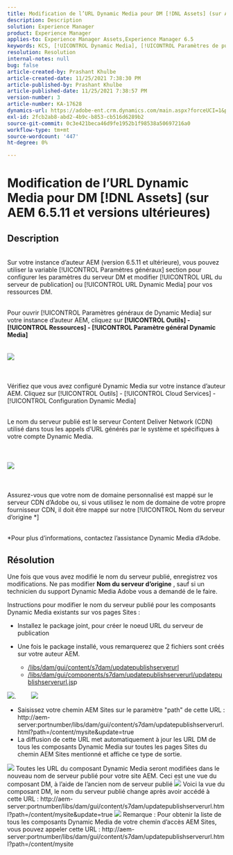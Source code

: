 ```yaml
---
title: Modification de l’URL Dynamic Media pour DM [!DNL Assets] (sur AEM 6.5.11 et versions ultérieures)
description: Description
solution: Experience Manager
product: Experience Manager
applies-to: Experience Manager Assets,Experience Manager 6.5
keywords: KCS, [!UICONTROL Dynamic Media], [!UICONTROL Paramètres de publication], modification de l’URL DM
resolution: Resolution
internal-notes: null
bug: false
article-created-by: Prashant Khulbe
article-created-date: 11/25/2021 7:38:30 PM
article-published-by: Prashant Khulbe
article-published-date: 11/25/2021 7:38:57 PM
version-number: 3
article-number: KA-17628
dynamics-url: https://adobe-ent.crm.dynamics.com/main.aspx?forceUCI=1&pagetype=entityrecord&etn=knowledgearticle&id=98388241-274e-ec11-8c62-00224804e5cb
exl-id: 2fcb2ab8-abd2-4b9c-b853-cb516d6289b2
source-git-commit: 0c3e421beca46d9fe1952b1f98538a50697216a0
workflow-type: tm+mt
source-wordcount: '447'
ht-degree: 0%

---
```


# Modification de l’URL Dynamic Media pour DM [!DNL Assets] (sur AEM 6.5.11 et versions ultérieures)

## Description

<br>Sur votre instance d’auteur AEM (version 6.5.11 et ultérieure), vous pouvez utiliser la variable [!UICONTROL Paramètres généraux] section pour configurer les paramètres du serveur DM et modifier [!UICONTROL URL du serveur de publication] ou [!UICONTROL URL Dynamic Media] pour vos ressources DM.

<br>Pour ouvrir [!UICONTROL Paramètres généraux de Dynamic Media] sur votre instance d’auteur AEM, cliquez sur <b>[!UICONTROL Outils] - [!UICONTROL Ressources] - [!UICONTROL Paramètre général Dynamic Media]</b>
<br> <br><br>![](assets/___99388241-274e-ec11-8c62-00224804e5cb___.png)<br><br> <br><br>Vérifiez que vous avez configuré Dynamic Media sur votre instance d’auteur AEM. Cliquez sur [!UICONTROL Outils] - [!UICONTROL Cloud Services] - [!UICONTROL Configuration Dynamic Media]

<br>Le nom du serveur publié est le serveur Content Deliver Network (CDN) utilisé dans tous les appels d’URL générés par le système et spécifiques à votre compte Dynamic Media.<br><br> <br><br>![](assets/___9c388241-274e-ec11-8c62-00224804e5cb___.png)<br><br> <br><br>Assurez-vous que votre nom de domaine personnalisé est mappé sur le serveur CDN d’Adobe ou, si vous utilisez le nom de domaine de votre propre fournisseur CDN, il doit être mappé sur notre [!UICONTROL Nom du serveur d’origine \*]

<br>\*Pour plus d’informations, contactez l’assistance Dynamic Media d’Adobe. <br>

## Résolution


Une fois que vous avez modifié le nom du serveur publié, enregistrez vos modifications. Ne pas modifier <b>Nom du serveur d’origine</b> , sauf si un technicien du support Dynamic Media Adobe vous a demandé de le faire.

Instructions pour modifier le nom du serveur publié pour les composants Dynamic Media existants sur vos pages Sites :

- Installez le package joint, pour créer le noeud URL du serveur de publication
- Une fois le package installé, vous remarquerez que 2 fichiers sont créés sur votre auteur AEM.

   - [/libs/dam/gui/content/s7dam/updatepublishserverurl](http://vgaur-wx-1:4502/crx/de/index.jsp#/crx.default/jcr%3aroot/libs/dam/gui/content/s7dam/updatepublishserverurl "Chemin d’accès de l’affichage dans CRXDE Lite")
   - [/libs/dam/gui/components/s7dam/updatepublishserverurl/updatepublishserverurl.js](http://vgaur-wx-1:4502/crx/de/index.jsp#/crx.default/jcr%3aroot/libs/dam/gui/components/s7dam/updatepublishserverurl/updatepublishserverurl.jsp "Chemin d’accès de l’affichage dans CRXDE Lite")p


![](assets/d326656d-3f49-ec11-8c62-000d3a5cbc3f.png).         ![](assets/20fc6673-3f49-ec11-8c62-000d3a5cbc3f.png)

- Saisissez votre chemin AEM Sites sur le paramètre &quot;path&quot; de cette URL : http://aem-server:portnumber/libs/dam/gui/content/s7dam/updatepublishserverurl.html?path=/content/mysite&amp;update=true
- La diffusion de cette URL met automatiquement à jour les URL DM de tous les composants Dynamic Media sur toutes les pages Sites du chemin AEM Sites mentionné et affiche ce type de sortie.


![](assets/12ef597f-3f49-ec11-8c62-000d3a5cbc3f.png)
Toutes les URL du composant Dynamic Media seront modifiées dans le nouveau nom de serveur publié pour votre site AEM.
Ceci est une vue du composant DM, à l’aide de l’ancien nom de serveur publié
![](assets/59f64ca5-4049-ec11-8c62-000d3a5cbc3f.png)
Voici la vue du composant DM, le nom du serveur publié change après avoir accédé à cette URL : http://aem-server:portnumber/libs/dam/gui/content/s7dam/updatepublishserverurl.html?path=/content/mysite&amp;update=true
![](assets/7a7449b1-4049-ec11-8c62-000d3a5cbc3f.png)
Remarque : Pour obtenir la liste de tous les composants Dynamic Media de votre chemin d’accès AEM Sites, vous pouvez appeler cette URL : http://aem-server:portnumber/libs/dam/gui/content/s7dam/updatepublishserverurl.html?path=/content/mysite


